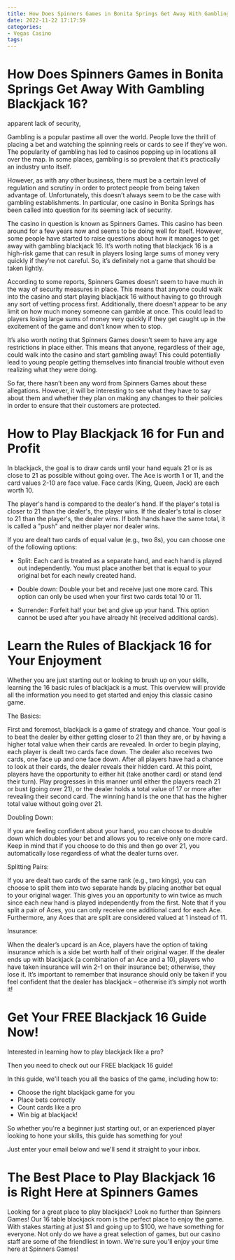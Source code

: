 ```yaml
---
title: How Does Spinners Games in Bonita Springs Get Away With Gambling Blackjack 16
date: 2022-11-22 17:17:59
categories:
- Vegas Casino
tags:
---
```



#  How Does Spinners Games in Bonita Springs Get Away With Gambling Blackjack 16?

 apparent lack of security,

Gambling is a popular pastime all over the world. People love the thrill of placing a bet and watching the spinning reels or cards to see if they’ve won. The popularity of gambling has led to casinos popping up in locations all over the map. In some places, gambling is so prevalent that it’s practically an industry unto itself.

However, as with any other business, there must be a certain level of regulation and scrutiny in order to protect people from being taken advantage of. Unfortunately, this doesn’t always seem to be the case with gambling establishments. In particular, one casino in Bonita Springs has been called into question for its seeming lack of security.

The casino in question is known as Spinners Games. This casino has been around for a few years now and seems to be doing well for itself. However, some people have started to raise questions about how it manages to get away with gambling blackjack 16. It’s worth noting that blackjack 16 is a high-risk game that can result in players losing large sums of money very quickly if they’re not careful. So, it’s definitely not a game that should be taken lightly.

According to some reports, Spinners Games doesn’t seem to have much in the way of security measures in place. This means that anyone could walk into the casino and start playing blackjack 16 without having to go through any sort of vetting process first. Additionally, there doesn’t appear to be any limit on how much money someone can gamble at once. This could lead to players losing large sums of money very quickly if they get caught up in the excitement of the game and don’t know when to stop.

It’s also worth noting that Spinners Games doesn’t seem to have any age restrictions in place either. This means that anyone, regardless of their age, could walk into the casino and start gambling away! This could potentially lead to young people getting themselves into financial trouble without even realizing what they were doing.

So far, there hasn’t been any word from Spinners Games about these allegations. However, it will be interesting to see what they have to say about them and whether they plan on making any changes to their policies in order to ensure that their customers are protected.

#  How to Play Blackjack 16 for Fun and Profit

In blackjack, the goal is to draw cards until your hand equals 21 or is as close to 21 as possible without going over. The Ace is worth 1 or 11, and the card values 2-10 are face value. Face cards (King, Queen, Jack) are each worth 10.

The player's hand is compared to the dealer's hand. If the player's total is closer to 21 than the dealer's, the player wins. If the dealer's total is closer to 21 than the player's, the dealer wins. If both hands have the same total, it is called a "push" and neither player nor dealer wins.

If you are dealt two cards of equal value (e.g., two 8s), you can choose one of the following options:

* Split: Each card is treated as a separate hand, and each hand is played out independently. You must place another bet that is equal to your original bet for each newly created hand.

* Double down: Double your bet and receive just one more card. This option can only be used when your first two cards total 10 or 11.

* Surrender: Forfeit half your bet and give up your hand. This option cannot be used after you have already hit (received additional cards).

#  Learn the Rules of Blackjack 16 for Your Enjoyment

Whether you are just starting out or looking to brush up on your skills, learning the 16 basic rules of blackjack is a must. This overview will provide all the information you need to get started and enjoy this classic casino game.

The Basics:

First and foremost, blackjack is a game of strategy and chance. Your goal is to beat the dealer by either getting closer to 21 than they are, or by having a higher total value when their cards are revealed. In order to begin playing, each player is dealt two cards face down. The dealer also receives two cards, one face up and one face down. After all players have had a chance to look at their cards, the dealer reveals their hidden card. At this point, players have the opportunity to either hit (take another card) or stand (end their turn). Play progresses in this manner until either the players reach 21 or bust (going over 21), or the dealer holds a total value of 17 or more after revealing their second card. The winning hand is the one that has the higher total value without going over 21.

Doubling Down:

If you are feeling confident about your hand, you can choose to double down which doubles your bet and allows you to receive only one more card. Keep in mind that if you choose to do this and then go over 21, you automatically lose regardless of what the dealer turns over.

Splitting Pairs:

If you are dealt two cards of the same rank (e.g., two kings), you can choose to split them into two separate hands by placing another bet equal to your original wager. This gives you an opportunity to win twice as much since each new hand is played independently from the first. Note that if you split a pair of Aces, you can only receive one additional card for each Ace. Furthermore, any Aces that are split are considered valued at 1 instead of 11.

Insurance:

When the dealer’s upcard is an Ace, players have the option of taking insurance which is a side bet worth half of their original wager. If the dealer ends up with blackjack (a combination of an Ace and a 10), players who have taken insurance will win 2-1 on their insurance bet; otherwise, they lose it. It’s important to remember that insurance should only be taken if you feel confident that the dealer has blackjack – otherwise it’s simply not worth it!

#  Get Your FREE Blackjack 16 Guide Now!

Interested in learning how to play blackjack like a pro?

Then you need to check out our FREE blackjack 16 guide!

In this guide, we'll teach you all the basics of the game, including how to:

- Choose the right blackjack game for you
- Place bets correctly
- Count cards like a pro
- Win big at blackjack!

So whether you're a beginner just starting out, or an experienced player looking to hone your skills, this guide has something for you!

Just enter your email below and we'll send it straight to your inbox.

#  The Best Place to Play Blackjack 16 is Right Here at Spinners Games

Looking for a great place to play blackjack? Look no further than Spinners Games! Our 16 table blackjack room is the perfect place to enjoy the game. With stakes starting at just $1 and going up to $100, we have something for everyone. Not only do we have a great selection of games, but our casino staff are some of the friendliest in town. We're sure you'll enjoy your time here at Spinners Games!